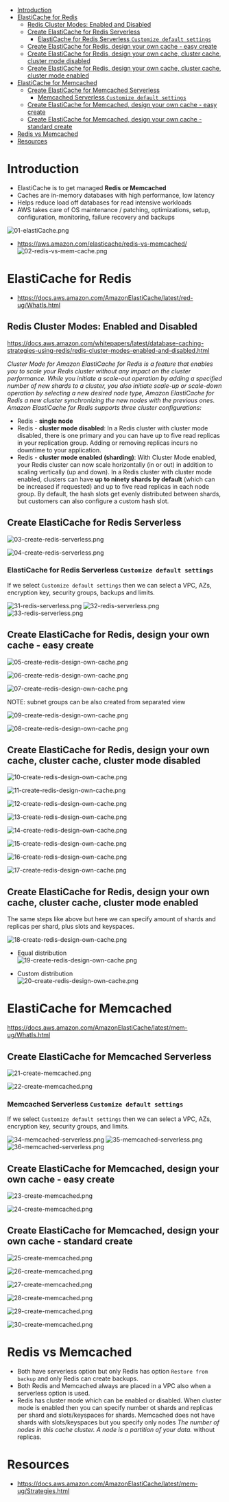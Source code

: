- [Introduction](#introduction)
- [ElastiCache for Redis](#elasticache-for-redis)
  - [Redis Cluster Modes: Enabled and Disabled](#redis-cluster-modes-enabled-and-disabled)
  - [Create ElastiCache for Redis Serverless](#create-elasticache-for-redis-serverless)
    - [ElastiCache for Redis Serverless `Customize default settings`](#elasticache-for-redis-serverless-customize-default-settings)
  - [Create ElastiCache for Redis, design your own cache - easy create](#create-elasticache-for-redis-design-your-own-cache---easy-create)
  - [Create ElastiCache for Redis, design your own cache, cluster cache, cluster mode disabled](#create-elasticache-for-redis-design-your-own-cache-cluster-cache-cluster-mode-disabled)
  - [Create ElastiCache for Redis, design your own cache, cluster cache, cluster mode enabled](#create-elasticache-for-redis-design-your-own-cache-cluster-cache-cluster-mode-enabled)
- [ElastiCache for Memcached](#elasticache-for-memcached)
  - [Create ElastiCache for Memcached Serverless](#create-elasticache-for-memcached-serverless)
    - [Memcached Serverless `Customize default settings`](#memcached-serverless-customize-default-settings)
  - [Create ElastiCache for Memcached, design your own cache - easy create](#create-elasticache-for-memcached-design-your-own-cache---easy-create)
  - [Create ElastiCache for Memcached, design your own cache - standard create](#create-elasticache-for-memcached-design-your-own-cache---standard-create)
- [Redis vs Memcached](#redis-vs-memcached)
- [Resources](#resources)

# Introduction

* ElastiCache is to get managed **Redis or Memcached**
* Caches are in-memory databases with high performance, low latency
* Helps reduce load off databases for read intensive workloads
* AWS takes care of OS maintenance / patching, optimizations, setup, configuration, monitoring, failure recovery and backups

![01-elastiCache.png](./images/01-elastiCache.png)

* https://aws.amazon.com/elasticache/redis-vs-memcached/
  ![02-redis-vs-mem-cache.png](./images/02-redis-vs-mem-cache.png)

# ElastiCache for Redis

* https://docs.aws.amazon.com/AmazonElastiCache/latest/red-ug/WhatIs.html

## Redis Cluster Modes: Enabled and Disabled

https://docs.aws.amazon.com/whitepapers/latest/database-caching-strategies-using-redis/redis-cluster-modes-enabled-and-disabled.html

*Cluster Mode for Amazon ElastiCache for Redis is a feature that enables you to scale your Redis cluster without any impact on the cluster performance. While you initiate a scale-out operation by adding a specified number of new shards to a cluster, you also initiate scale-up or scale-down operation by selecting a new desired node type, Amazon ElastiCache for Redis a new cluster synchronizing the new nodes with the previous ones. Amazon ElastiCache for Redis supports three cluster configurations:*

* Redis - **single node**
* Redis - **cluster mode disabled**: In a Redis cluster with cluster mode disabled, there is one primary and you can have up to five read replicas in your replication group. Adding or removing replicas incurs no downtime to your application.
* Redis - **cluster mode enabled (sharding)**: With Cluster Mode enabled, your Redis cluster can now scale horizontally (in or out) in addition to scaling vertically (up and down). In a Redis cluster with cluster mode enabled, clusters can have **up to ninety shards by default** (which can be increased if requested) and up to five read replicas in each node group. By default, the hash slots get evenly distributed between shards, but customers can also configure a custom hash slot. 

## Create ElastiCache for Redis Serverless

![03-create-redis-serverless.png](./images/03-create-redis-serverless.png)

![04-create-redis-serverless.png](./images/04-create-redis-serverless.png)

### ElastiCache for Redis Serverless `Customize default settings`

If we select `Customize default settings` then we can select a VPC, AZs, encryption key, security groups, backups and limits.

![31-redis-serverless.png](./images/31-redis-serverless.png)
![32-redis-serverless.png](./images/32-redis-serverless.png)
![33-redis-serverless.png](./images/33-redis-serverless.png)


## Create ElastiCache for Redis, design your own cache - easy create

![05-create-redis-design-own-cache.png](./images/05-create-redis-design-own-cache.png)

![06-create-redis-design-own-cache.png](./images/06-create-redis-design-own-cache.png)

![07-create-redis-design-own-cache.png](./images/07-create-redis-design-own-cache.png)

NOTE: subnet groups can be also created from separated view

![09-create-redis-design-own-cache.png](./images/09-create-redis-design-own-cache.png)

![08-create-redis-design-own-cache.png](./images/08-create-redis-design-own-cache.png)

## Create ElastiCache for Redis, design your own cache, cluster cache, cluster mode disabled

![10-create-redis-design-own-cache.png](./images/10-create-redis-design-own-cache.png)

![11-create-redis-design-own-cache.png](./images/11-create-redis-design-own-cache.png)

![12-create-redis-design-own-cache.png](./images/12-create-redis-design-own-cache.png)

![13-create-redis-design-own-cache.png](./images/13-create-redis-design-own-cache.png)

![14-create-redis-design-own-cache.png](./images/14-create-redis-design-own-cache.png)

![15-create-redis-design-own-cache.png](./images/15-create-redis-design-own-cache.png)

![16-create-redis-design-own-cache.png](./images/16-create-redis-design-own-cache.png)

![17-create-redis-design-own-cache.png](./images/17-create-redis-design-own-cache.png)

## Create ElastiCache for Redis, design your own cache, cluster cache, cluster mode enabled

The same steps like above but here we can specify amount of shards and replicas per shard, plus slots and keyspaces.

![18-create-redis-design-own-cache.png](./images/18-create-redis-design-own-cache.png)

* Equal distribution   
  ![19-create-redis-design-own-cache.png](./images/19-create-redis-design-own-cache.png)

* Custom distribution   
  ![20-create-redis-design-own-cache.png](./images/20-create-redis-design-own-cache.png)

# ElastiCache for Memcached

https://docs.aws.amazon.com/AmazonElastiCache/latest/mem-ug/WhatIs.html

## Create ElastiCache for Memcached Serverless

![21-create-memcached.png](./images/21-create-memcached.png)

![22-create-memcached.png](./images/22-create-memcached.png)

### Memcached Serverless `Customize default settings`

If we select `Customize default settings` then we can select a VPC, AZs, encryption key, security groups, and limits.

![34-memcached-serverless.png](./images/34-memcached-serverless.png)
![35-memcached-serverless.png](./images/35-memcached-serverless.png)
![36-memcached-serverless.png](./images/36-memcached-serverless.png)

## Create ElastiCache for Memcached, design your own cache - easy create

![23-create-memcached.png](./images/23-create-memcached.png)

![24-create-memcached.png](./images/24-create-memcached.png)

## Create ElastiCache for Memcached, design your own cache - standard create

![25-create-memcached.png](./images/25-create-memcached.png)

![26-create-memcached.png](./images/26-create-memcached.png)

![27-create-memcached.png](./images/27-create-memcached.png)

![28-create-memcached.png](./images/28-create-memcached.png)

![29-create-memcached.png](./images/29-create-memcached.png)

![30-create-memcached.png](./images/30-create-memcached.png)

# Redis vs Memcached

* Both have serverless option but only Redis has option `Restore from backup` and only Redis can create backups.
* Both Redis and Memcached always are placed in a VPC also when a serverless option is used.
* Redis has cluster mode which can be enabled or disabled. When cluster mode is enabled then you can specify number ot shards and replicas per shard and slots/keyspaces for shards. Memcached does not have shards with slots/keyspaces but you specify only nodes 
*The number of nodes in this cache cluster. A node is a partition of your data.* without replicas.

# Resources

* https://docs.aws.amazon.com/AmazonElastiCache/latest/mem-ug/Strategies.html